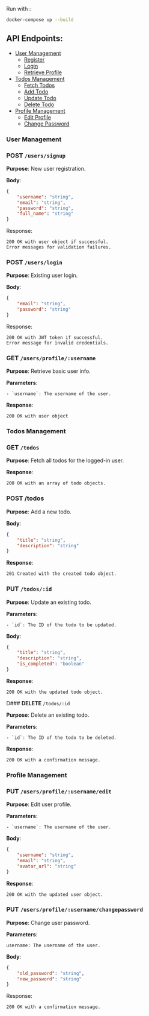 Run with : 
~~~sh
docker-compose up --build
~~~


## API Endpoints:

- [User Management](#user-management)
    - [Register](#post-usersregister)
    - [Login](#post-userslogin)
    - [Retrieve Profile](#get-usersprofileusername)
- [Todos Management](#todos-management)
    - [Fetch Todos](#get-todos)
    - [Add Todo](#post-todos)
    - [Update Todo](#put-todosid)
    - [Delete Todo](#delete-todosid)
- [Profile Management](#profile-management)
    - [Edit Profile](#put-usersprofileusernameedit)
    - [Change Password](#put-usersprofileusernamechangepassword)


### **User Management**

### **POST** `/users/signup`
**Purpose**: New user registration.

**Body**:
```json
{
    "username": "string",
    "email": "string",
    "password": "string",
    "full_name": "string"
}
```

Response:

    200 OK with user object if successful.
    Error messages for validation failures.


### **POST** `/users/login`

**Purpose**: Existing user login.

**Body**:
```json
{
    "email": "string",
    "password": "string"
}
```

Response:

    200 OK with JWT token if successful.
    Error message for invalid credentials.

### **GET** `/users/profile/:username`

**Purpose**: Retrieve basic user info.

**Parameters**:

    - `username`: The username of the user.

**Response**:

    200 OK with user object


### Todos Management

### **GET** `/todos`

**Purpose**: Fetch all todos for the logged-in user.

**Response**:

    200 OK with an array of todo objects.

### **POST** /todos

**Purpose**: Add a new todo.

**Body**:
```json
{
    "title": "string",
    "description": "string"
}
```
**Response**:

    201 Created with the created todo object.

### **PUT** `/todos/:id`

**Purpose**: Update an existing todo.

**Parameters**:

    - `id`: The ID of the todo to be updated.

**Body**:
```json
{
    "title": "string",
    "description": "string",
    "is_completed": "boolean"
}
```

**Response**:

    200 OK with the updated todo object.

D### **DELETE** `/todos/:id`

**Purpose**: Delete an existing todo.

**Parameters**:

    - `id`: The ID of the todo to be deleted.

**Response**:

    200 OK with a confirmation message.

### Profile Management


### **PUT** `/users/profile/:username/edit`

**Purpose**: Edit user profile.

**Parameters**:

    - `username`: The username of the user.

**Body**:
```json
{
    "username": "string",
    "email": "string",
    "avatar_url": "string"
}
```

**Response**:

    200 OK with the updated user object.


### **PUT** `/users/profile/:username/changepassword`


**Purpose**: Change user password.

**Parameters**:

    username: The username of the user.

**Body**:
```json
{
    "old_password": "string",
    "new_password": "string"
}
```

Response:

    200 OK with a confirmation message.